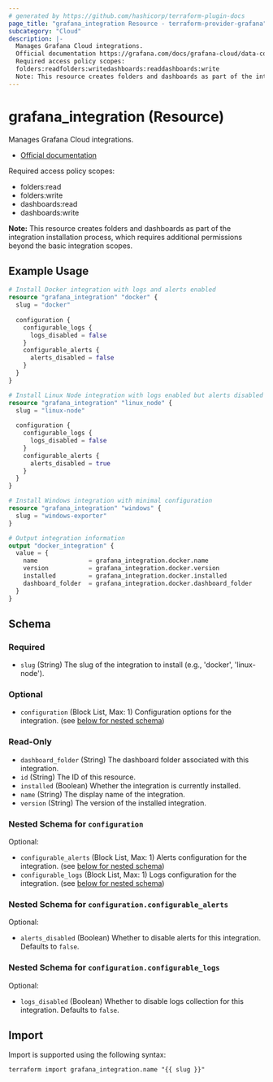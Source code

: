 ```yaml
---
# generated by https://github.com/hashicorp/terraform-plugin-docs
page_title: "grafana_integration Resource - terraform-provider-grafana"
subcategory: "Cloud"
description: |-
  Manages Grafana Cloud integrations.
  Official documentation https://grafana.com/docs/grafana-cloud/data-configuration/integrations/
  Required access policy scopes:
  folders:readfolders:writedashboards:readdashboards:write
  Note: This resource creates folders and dashboards as part of the integration installation process, which requires additional permissions beyond the basic integration scopes.
---
```


# grafana_integration (Resource)

Manages Grafana Cloud integrations.

* [Official documentation](https://grafana.com/docs/grafana-cloud/data-configuration/integrations/)

Required access policy scopes:

* folders:read
* folders:write
* dashboards:read
* dashboards:write

**Note:** This resource creates folders and dashboards as part of the integration installation process, which requires additional permissions beyond the basic integration scopes.

## Example Usage

```terraform
# Install Docker integration with logs and alerts enabled
resource "grafana_integration" "docker" {
  slug = "docker"
  
  configuration {
    configurable_logs {
      logs_disabled = false
    }
    configurable_alerts {
      alerts_disabled = false
    }
  }
}

# Install Linux Node integration with logs enabled but alerts disabled
resource "grafana_integration" "linux_node" {
  slug = "linux-node"
  
  configuration {
    configurable_logs {
      logs_disabled = false
    }
    configurable_alerts {
      alerts_disabled = true
    }
  }
}

# Install Windows integration with minimal configuration
resource "grafana_integration" "windows" {
  slug = "windows-exporter"
}

# Output integration information
output "docker_integration" {
  value = {
    name              = grafana_integration.docker.name
    version           = grafana_integration.docker.version
    installed         = grafana_integration.docker.installed
    dashboard_folder  = grafana_integration.docker.dashboard_folder
  }
}
```

<!-- schema generated by tfplugindocs -->
## Schema

### Required

- `slug` (String) The slug of the integration to install (e.g., 'docker', 'linux-node').

### Optional

- `configuration` (Block List, Max: 1) Configuration options for the integration. (see [below for nested schema](#nestedblock--configuration))

### Read-Only

- `dashboard_folder` (String) The dashboard folder associated with this integration.
- `id` (String) The ID of this resource.
- `installed` (Boolean) Whether the integration is currently installed.
- `name` (String) The display name of the integration.
- `version` (String) The version of the installed integration.

<a id="nestedblock--configuration"></a>
### Nested Schema for `configuration`

Optional:

- `configurable_alerts` (Block List, Max: 1) Alerts configuration for the integration. (see [below for nested schema](#nestedblock--configuration--configurable_alerts))
- `configurable_logs` (Block List, Max: 1) Logs configuration for the integration. (see [below for nested schema](#nestedblock--configuration--configurable_logs))

<a id="nestedblock--configuration--configurable_alerts"></a>
### Nested Schema for `configuration.configurable_alerts`

Optional:

- `alerts_disabled` (Boolean) Whether to disable alerts for this integration. Defaults to `false`.


<a id="nestedblock--configuration--configurable_logs"></a>
### Nested Schema for `configuration.configurable_logs`

Optional:

- `logs_disabled` (Boolean) Whether to disable logs collection for this integration. Defaults to `false`.

## Import

Import is supported using the following syntax:

```shell
terraform import grafana_integration.name "{{ slug }}"
```
